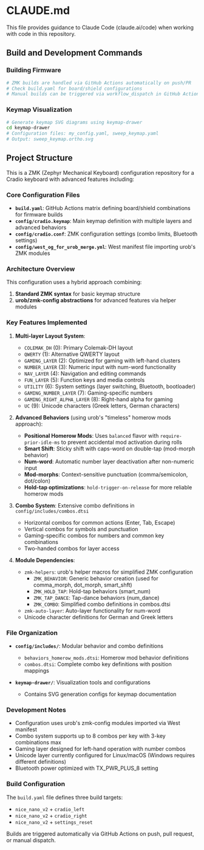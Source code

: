 # CLAUDE.md

This file provides guidance to Claude Code (claude.ai/code) when working with code in this repository.

## Build and Development Commands

### Building Firmware
```bash
# ZMK builds are handled via GitHub Actions automatically on push/PR
# Check build.yaml for board/shield configurations
# Manual builds can be triggered via workflow_dispatch in GitHub Actions
```

### Keymap Visualization
```bash
# Generate keymap SVG diagrams using keymap-drawer
cd keymap-drawer
# Configuration files: my_config.yaml, sweep_keymap.yaml
# Output: sweep_keymap.ortho.svg
```

## Project Structure

This is a ZMK (Zephyr Mechanical Keyboard) configuration repository for a Cradio keyboard with advanced features including:

### Core Configuration Files
- **`build.yaml`**: GitHub Actions matrix defining board/shield combinations for firmware builds
- **`config/cradio.keymap`**: Main keymap definition with multiple layers and advanced behaviors
- **`config/cradio.conf`**: ZMK configuration settings (combo limits, Bluetooth settings)
- **`config/west_og_for_urob_merge.yml`**: West manifest file importing urob's ZMK modules

### Architecture Overview

This configuration uses a hybrid approach combining:
1. **Standard ZMK syntax** for basic keymap structure
2. **urob/zmk-config abstractions** for advanced features via helper modules

### Key Features Implemented

1. **Multi-layer Layout System**:
   - `COLEMAK_DH` (0): Primary Colemak-DH layout
   - `QWERTY` (1): Alternative QWERTY layout  
   - `GAMING_LAYER` (2): Optimized for gaming with left-hand clusters
   - `NUMBER_LAYER` (3): Numeric input with num-word functionality
   - `NAV_LAYER` (4): Navigation and editing commands
   - `FUN_LAYER` (5): Function keys and media controls
   - `UTILITY` (6): System settings (layer switching, Bluetooth, bootloader)
   - `GAMING_NUMBER_LAYER` (7): Gaming-specific numbers
   - `GAMING_RIGHT_ALPHA_LAYER` (8): Right-hand alpha for gaming
   - `UC` (9): Unicode characters (Greek letters, German characters)

2. **Advanced Behaviors** (using urob's "timeless" homerow mods approach):
   - **Positional Homerow Mods**: Uses `balanced` flavor with `require-prior-idle-ms` to prevent accidental mod activation during rolls
   - **Smart Shift**: Sticky shift with caps-word on double-tap (mod-morph behavior)
   - **Num-word**: Automatic number layer deactivation after non-numeric input
   - **Mod-morphs**: Context-sensitive punctuation (comma/semicolon, dot/colon)
   - **Hold-tap optimizations**: `hold-trigger-on-release` for more reliable homerow mods

3. **Combo System**: Extensive combo definitions in `config/includes/combos.dtsi`
   - Horizontal combos for common actions (Enter, Tab, Escape)
   - Vertical combos for symbols and punctuation
   - Gaming-specific combos for numbers and common key combinations
   - Two-handed combos for layer access

4. **Module Dependencies**:
   - `zmk-helpers`: urob's helper macros for simplified ZMK configuration
     - `ZMK_BEHAVIOR`: Generic behavior creation (used for comma_morph, dot_morph, smart_shft)
     - `ZMK_HOLD_TAP`: Hold-tap behaviors (smart_num)  
     - `ZMK_TAP_DANCE`: Tap-dance behaviors (num_dance)
     - `ZMK_COMBO`: Simplified combo definitions in combos.dtsi
   - `zmk-auto-layer`: Auto-layer functionality for num-word
   - Unicode character definitions for German and Greek letters

### File Organization

- **`config/includes/`**: Modular behavior and combo definitions
  - `behaviors_homerow_mods.dtsi`: Homerow mod behavior definitions
  - `combos.dtsi`: Complete combo key definitions with position mappings

- **`keymap-drawer/`**: Visualization tools and configurations
  - Contains SVG generation configs for keymap documentation

### Development Notes

- Configuration uses urob's zmk-config modules imported via West manifest
- Combo system supports up to 8 combos per key with 3-key combinations max
- Gaming layer designed for left-hand operation with number combos
- Unicode layer currently configured for Linux/macOS (Windows requires different definitions)
- Bluetooth power optimized with TX_PWR_PLUS_8 setting

### Build Configuration

The `build.yaml` file defines three build targets:
- `nice_nano_v2` + `cradio_left`
- `nice_nano_v2` + `cradio_right` 
- `nice_nano_v2` + `settings_reset`

Builds are triggered automatically via GitHub Actions on push, pull request, or manual dispatch.